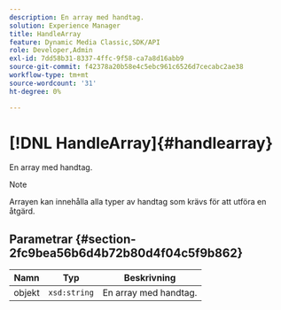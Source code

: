 ```yaml
---
description: En array med handtag.
solution: Experience Manager
title: HandleArray
feature: Dynamic Media Classic,SDK/API
role: Developer,Admin
exl-id: 7dd58b31-8337-4ffc-9f58-ca7a8d16abb9
source-git-commit: f42378a20b58e4c5ebc961c6526d7cecabc2ae38
workflow-type: tm+mt
source-wordcount: '31'
ht-degree: 0%

---
```


# [!DNL HandleArray]{#handlearray}

En array med handtag.

>[!NOTE]
>
>Arrayen kan innehålla alla typer av handtag som krävs för att utföra en åtgärd.

## Parametrar {#section-2fc9bea56b6d4b72b80d4f04c5f9b862}

| Namn | Typ | Beskrivning |
|---|---|---|
| objekt | `xsd:string` | En array med handtag. |
